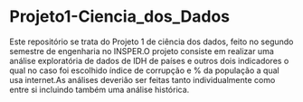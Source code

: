 # Projeto1-Ciencia_dos_Dados
Este repositório se trata do Projeto 1 de ciência dos dados, feito no segundo semestre de engenharia no INSPER.O projeto consiste em realizar uma análise exploratória de dados de IDH de países e outros dois indicadores o qual no caso foi escolhido índice de corrupção e % da população a qual usa internet.As análises deverião ser feitas tanto individualmente como entre si incluindo também uma análise histórica. 
